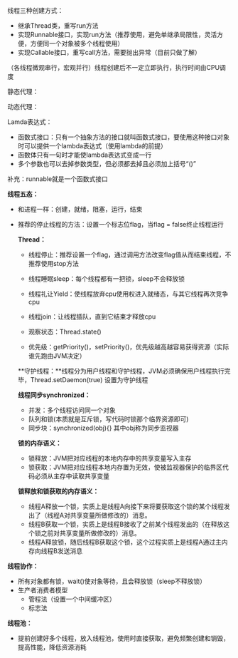 线程三种创建方式：

- 继承Thread类，重写run方法
- 实现Runnable接口，实现run方法（推荐使用，避免单继承局限性，灵活方便，方便同一个对象被多个线程使用）
- 实现Callable接口，重写call方法，需要抛出异常（目前只做了解）

（各线程微观串行，宏观并行）线程创建后不一定立即执行，执行时间由CPU调度

静态代理：

动态代理：

Lamda表达式：

- 函数式接口：只有一个抽象方法的接口就叫函数式接口，要使用这种接口对象时可以提供一个lambda表达式（使用lambda的前提）
- 函数体只有一句时才能使lambda表达式变成一行
- 多个参数也可以去掉参数类型，但必须都去掉且必须加上括号“()”

补充：runnable就是一个函数式接口

**线程五态：**

- 和进程一样：创建，就绪，阻塞，运行，结束

- 推荐的停止线程的方法：设置一个标志位flag，当flag = false终止线程运行

  **Thread：**

  - 线程停止：推荐设置一个flag，通过调用方法改变flag值从而结束线程，不推荐使用stop方法

  - 线程睡眠sleep：每个线程都有一把锁，sleep不会释放锁

  - 线程礼让Yield：使线程放弃cpu使用权进入就绪态，与其它线程再次竞争cpu
  - 线程join：让线程插队，直到它结束才释放cpu
  - 观察状态：Thread.state()
  - 优先级：getPriority()，setPriority()，优先级越高越容易获得资源（实际谁先跑由JVM决定）

  **守护线程：**线程分为用户线程和守护线程，JVM必须确保用户线程执行完毕，Thread.setDaemon(true)  设置为守护线程

  

  **线程同步synchronized：**

  - 并发：多个线程访问同一个对象
  - 队列和锁(本质就是互斥锁，写代码时锁那个临界资源即可)
  - 同步块：synchronized(obj){}   其中obj称为同步监视器

  **锁的内存语义：**

  - 锁释放：JVM把对应线程的本地内存中的共享变量写入主存
  - 锁获取：JVM把对应线程本地内存置为无效，使被监视器保护的临界区代码必须从主存中读取共享变量

  **锁释放和锁获取的内存语义：**

  - 线程A释放一个锁，实质上是线程A向接下来将要获取这个锁的某个线程发出了（线程A对共享变量所做修改的）消息。
  - 线程B获取一个锁，实质上是线程B接收了之前某个线程发出的（在释放这个锁之前对共享变量所做修改的）消息。
  - 线程A释放锁，随后线程B获取这个锁，这个过程实质上是线程A通过主内存向线程B发送消息

**线程协作：**

- 所有对象都有锁，wait()使对象等待，且会释放锁（sleep不释放锁）
- 生产者消费者模型
  - 管程法（设置一个中间缓冲区）
  - 标志法


**线程池：**

- 提前创建好多个线程，放入线程池，使用时直接获取，避免频繁创建和销毁，提高性能，降低资源消耗





 









































































